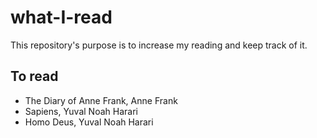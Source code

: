 # what-I-read
This repository's purpose is to increase my reading and keep track of it.

## To read

- The Diary of Anne Frank, Anne Frank
- Sapiens, Yuval Noah Harari
- Homo Deus, Yuval Noah Harari

